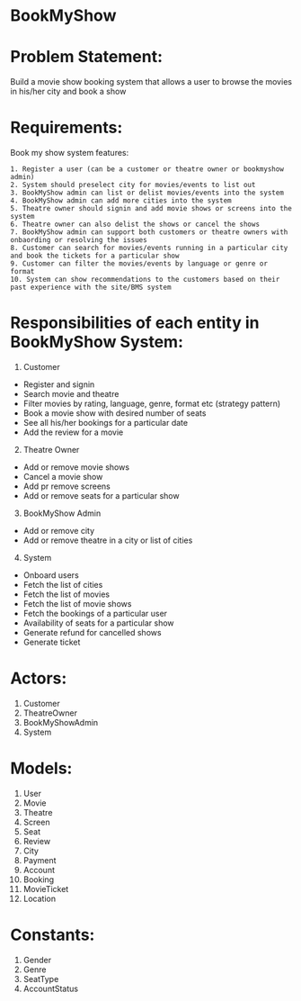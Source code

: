 # BookMyShow

# Problem Statement:
Build a movie show booking system that allows a user to browse the movies in his/her city and book a show

# Requirements:
  Book my show system features:
  
    1. Register a user (can be a customer or theatre owner or bookmyshow admin)
    2. System should preselect city for movies/events to list out
    3. BookMyShow admin can list or delist movies/events into the system
    4. BookMyShow admin can add more cities into the system
    5. Theatre owner should signin and add movie shows or screens into the system
    6. Theatre owner can also delist the shows or cancel the shows
    7. BookMyShow admin can support both customers or theatre owners with onbaording or resolving the issues
    8. Customer can search for movies/events running in a particular city and book the tickets for a particular show
    9. Customer can filter the movies/events by language or genre or format
    10. System can show recommendations to the customers based on their past experience with the site/BMS system
 
# Responsibilities of each entity in BookMyShow System:

1. Customer
  - Register and signin 
  - Search movie and theatre
  - Filter movies by rating, language, genre, format etc (strategy pattern)
  - Book a movie show with desired number of seats
  - See all his/her bookings for a particular date
  - Add the review for a movie
 
2. Theatre Owner
  - Add or remove movie shows
  - Cancel a movie show
  - Add pr remove screens
  - Add or remove seats for a particular show

3. BookMyShow Admin
  - Add or remove city
  - Add or remove theatre in a city or list of cities
  
4. System
  - Onboard users
  - Fetch the list of cities
  - Fetch the list of movies
  - Fetch the list of movie shows
  - Fetch the bookings of a particular user
  - Availability of seats for a particular show
  - Generate refund for cancelled shows
  - Generate ticket
  

# Actors:
1. Customer
2. TheatreOwner
3. BookMyShowAdmin
4. System

# Models:
1. User
2. Movie
3. Theatre
4. Screen
5. Seat
6. Review
7. City
8. Payment
9. Account
10. Booking
11. MovieTicket
12. Location

# Constants:
1. Gender
2. Genre
3. SeatType
4. AccountStatus
